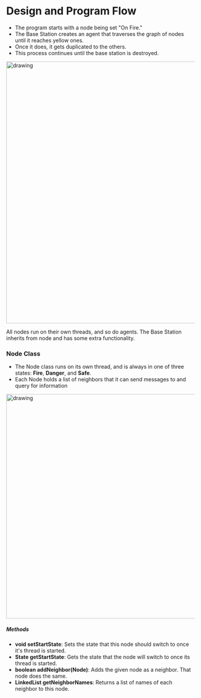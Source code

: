 # Design and Program Flow

- The program starts with a node being set "On Fire." 
- The Base Station creates an agent that traverses the graph of nodes until it reaches yellow ones. 
- Once it does, it gets duplicated to the others. 
- This process continues until the base station is destroyed.

<img src="https://i.postimg.cc/NFzRCpYx/Messaging-Diagram.png" alt="drawing" width="700"/>

All nodes run on their own threads, and so do agents.
The Base Station inherits from node and has some extra functionality.

### Node Class
- The Node class runs on its own thread, and is always in one of three states: **Fire**, **Danger**, and **Safe**.
- Each Node holds a list of neighbors that it can send messages to and query for information

<img src=https://i.postimg.cc/L5YTznZ5/Node-Diagram.png alt="drawing" width="600"/>


##### Methods
- **void setStartState**: Sets the state that this node should switch to once it's thread is started.
- **State getStartState**: Gets the state that the node will switch to once its thread is started.
- **boolean addNeighbor(Node)**: Adds the given node as a neighbor. That node does the same.
- **LinkedList<String> getNeighborNames**: Returns a list of names of each neighbor to this node.
